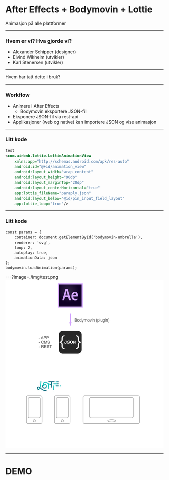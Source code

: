 # After Effects + Bodymovin + Lottie

Animasjon på alle plattformer

---

### Hvem er vi? Hva gjorde vi?

- Alexander Schipper (designer)
- Eivind Wikheim (utvikler)
- Karl Stenersen (utvikler)

---

Hvem har tatt dette i bruk?

---

### Workflow

- Animere i After Effects
    + Bodymovin eksportere JSON-fil
- Eksponere JSON-fil via rest-api
- Applikasjoner (web og native) kan importere JSON og vise animasjon


---

### Litt kode

```xml
test
<com.airbnb.lottie.LottieAnimationView
    xmlns:app="http://schemas.android.com/apk/res-auto"
    android:id="@+id/animation_view"
    android:layout_width="wrap_content"
    android:layout_height="90dp"
    android:layout_marginTop="20dp"
    android:layout_centerHorizontal="true"
    app:lottie_fileName="paraply.json"
    android:layout_below="@id/pin_input_field_layout"
    app:lottie_loop="true"/>
```

---
### Litt kode

```
const params = {
    container: document.getElementById('bodymovin-umbrella'),
    renderer: 'svg',
    loop: 2,
    autoplay: true,
    animationData: json
};
bodymovin.loadAnimation(params);
```

---?image=./img/test.png
![Workflow](./img/lalalalaa.png)

---

# DEMO
